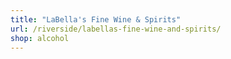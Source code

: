 ```yaml
---
title: "LaBella's Fine Wine & Spirits"
url: /riverside/labellas-fine-wine-and-spirits/
shop: alcohol
---
```

